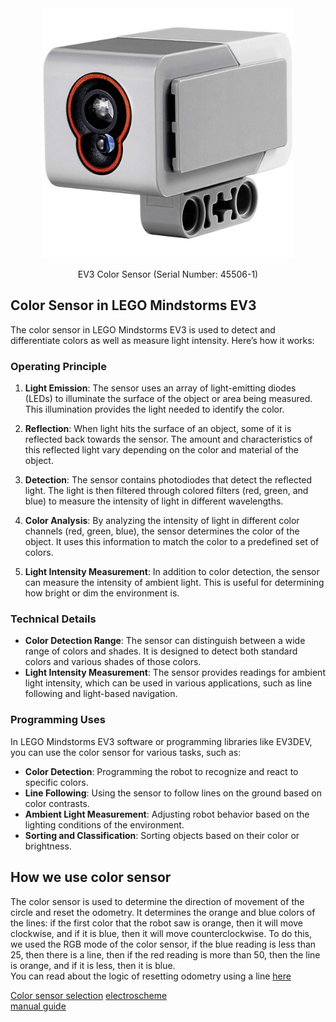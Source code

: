 <div align="center">
  <img src="../img/color_sensor.jpg" alt="EV3 Color Sensor" width="400" height="400">
  <p>EV3 Color Sensor (Serial Number: 45506-1)</p>
</div>


## Color Sensor in LEGO Mindstorms EV3

The color sensor in LEGO Mindstorms EV3 is used to detect and differentiate colors as well as measure light intensity. Here’s how it works:

### Operating Principle

1. **Light Emission**: The sensor uses an array of light-emitting diodes (LEDs) to illuminate the surface of the object or area being measured. This illumination provides the light needed to identify the color.

2. **Reflection**: When light hits the surface of an object, some of it is reflected back towards the sensor. The amount and characteristics of this reflected light vary depending on the color and material of the object.

3. **Detection**: The sensor contains photodiodes that detect the reflected light. The light is then filtered through colored filters (red, green, and blue) to measure the intensity of light in different wavelengths.

4. **Color Analysis**: By analyzing the intensity of light in different color channels (red, green, blue), the sensor determines the color of the object. It uses this information to match the color to a predefined set of colors.

5. **Light Intensity Measurement**: In addition to color detection, the sensor can measure the intensity of ambient light. This is useful for determining how bright or dim the environment is.

### Technical Details

- **Color Detection Range**: The sensor can distinguish between a wide range of colors and shades. It is designed to detect both standard colors and various shades of those colors.
- **Light Intensity Measurement**: The sensor provides readings for ambient light intensity, which can be used in various applications, such as line following and light-based navigation.

### Programming Uses

In LEGO Mindstorms EV3 software or programming libraries like EV3DEV, you can use the color sensor for various tasks, such as:

- **Color Detection**: Programming the robot to recognize and react to specific colors.
- **Line Following**: Using the sensor to follow lines on the ground based on color contrasts.
- **Ambient Light Measurement**: Adjusting robot behavior based on the lighting conditions of the environment.
- **Sorting and Classification**: Sorting objects based on their color or brightness.

## How we use color sensor

The color sensor is used to determine the direction of movement of the circle and reset the odometry. It determines the orange and blue colors of the lines: if the first color that the robot saw is orange, then it will move clockwise, and if it is blue, then it will move counterclockwise. To do this, we used the RGB mode of the color sensor, if the blue reading is less than 25, then there is a line, then if the red reading is more than 50, then the line is orange, and if it is less, then it is blue. <br>
You can read about the logic of resetting odometry using a line <a href="-">here</a> 

[Color sensor selection](/research/Сolor_sensor_selection/README.md)
[electroscheme](/schemes/Electric_scheme/color-sensor.pdf) <br>
[manual guide](https://ev3-help-online.api.education.lego.com/Education/en-us/page.html?Path=blocks%2FLEGO%2FColorSensor.html)
